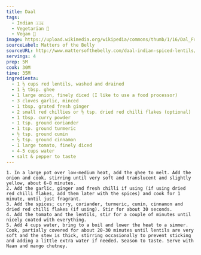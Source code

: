 ```yaml
---
title: Daal
tags:
  - Indian 🇮🇳
  - Vegetarian 🌿
  - Vegan 🌱
image: https://upload.wikimedia.org/wikipedia/commons/thumb/1/16/Dal_Fry_Tadka%2C_Cumin_Rice%2C_Roasted_Papad_on_the_side.jpg/1920px-Dal_Fry_Tadka%2C_Cumin_Rice%2C_Roasted_Papad_on_the_side.jpg
sourceLabel: Matters of the Belly
sourceURL: http://www.mattersofthebelly.com/daal-indian-spiced-lentils/
servings: 4
prep: 5M
cook: 30M
time: 35M
ingredienta:
  - 1 ½ cups red lentils, washed and drained
  - 1 ½ tbsp. ghee
  - 1 large onion, finely diced (I like to use a food processor)
  - 3 cloves garlic, minced
  - 1 tbsp. grated fresh ginger
  - 2 small red chillies or ½ tsp. dried red chilli flakes (optional)
  - 1 tbsp. curry powder
  - 1 tsp. ground coriander
  - 1 tsp. ground turmeric
  - ½ tsp. ground cumin
  - ½ tsp. ground cinnamon
  - 1 large tomato, finely diced
  - 4-5 cups water
  - salt & pepper to taste
---
```

    1. In a large pot over low-medium heat, add the ghee to melt. Add the onion and cook, stirring until very soft and translucent and slightly yellow, about 6-8 minutes.
    2. Add the garlic, ginger and fresh chilli if using (if using dried red chilli flakes, add them later with the spices) and cook for 1 minute, until just fragrant.
    3. Add the spices; curry, coriander, turmeric, cumin, cinnamon and dried red chilli flakes (if using). Stir for about 30 seconds.
    4. Add the tomato and the lentils, stir for a couple of minutes until nicely coated with everything.
    5. Add 4 cups water, bring to a boil and lower the heat to a simmer. Cook, partially covered for about 20-30 minutes until lentils are very soft and the stew is thick, stirring occasionally to prevent sticking and adding a little extra water if needed. Season to taste. Serve with Naan and mango chutney.